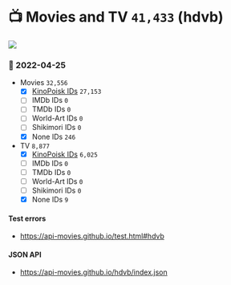 # :tv: Movies and TV `41,433` (hdvb)

<a href="https://API-Movies.github.io"><img src="https://API-Movies.github.io/banner.png?cache"></a>

### :date: 2022-04-25
- Movies `32,556`
  - [x] <a href="https://API-Movies.github.io/hdvb/movie_kinopoisk_ids.json">KinoPoisk IDs</a> `27,153`
  - [ ] IMDb IDs `0`
  - [ ] TMDb IDs `0`
  - [ ] World-Art IDs `0`
  - [ ] Shikimori IDs `0`
  - [x] None IDs `246`
- TV `8,877`
  - [x] <a href="https://API-Movies.github.io/hdvb/tv_kinopoisk_ids.json">KinoPoisk IDs</a> `6,025`
  - [ ] IMDb IDs `0`
  - [ ] TMDb IDs `0`
  - [ ] World-Art IDs `0`
  - [ ] Shikimori IDs `0`
  - [x] None IDs `9`
#### Test errors
- <a href='https://api-movies.github.io/test.html#hdvb'>https://api-movies.github.io/test.html#hdvb</a>
#### JSON API
- <a href='https://api-movies.github.io/hdvb/index.json'>https://api-movies.github.io/hdvb/index.json</a>
